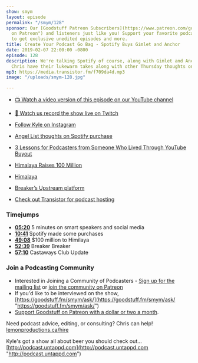 ```yaml
---
show: smym
layout: episode
permalink: "/smym/128"
sponsor: Our [Goodstuff Patreon Subscribers](https://www.patreon.com/goodstuff "Goodstuff
  on Patreon") and listeners just like you! Support your favorite podcasts directly
  to get exclusive unedited episodes and more.
title: Create Your Podcast Go Bag - Spotify Buys Gimlet and Anchor
date: 2019-02-07 22:00:00 -0800
episode: 128
description: We're talking Spotify of course, along with Gimlet and Anchor. Kyle and
  Chris have their lukewarm takes along with other Thursday thoughts on podcasting.
mp3: https://media.transistor.fm/f709da4d.mp3
image: "/uploads/smym-128.jpg"

---
```

* [📺 Watch a video version of this episode on our YouTube channel](https://www.youtube.com/watch?v=380EPnxMVKU)
* [👾 Watch us record the show live on Twitch](https://www.twitch.tv/gsfm)

* [Follow Kyle on Instagram](https://www.instagram.com/kyleroderick/)
* [Angel List thoughts on Spotify purchase](https://sg-mktg.com/MTU0OTU2NTk5MXxYbENBNmFuWHNRNWtHaUQ3cEc1clpzaTBVdkNRSXg0WWlXWmJDNDR4Rnp1dGJPTG4ybmphemZOVWs5dlhiUTlkQ0laQ24yNFg5Rlo3b1VXU2FDd3NuSno5VnJRcUtESG56dFpIblBuN21lWXlmMF9kMGhYRkUxYk5aaTM5VFhQSWlibndPYkJxWERFdkxLMnpHMmpzSXNlQnhIRlJlNnVEb0tobjE4aDBpbjgzM0pENldXcTF4SmpNX2tCNVJQaEpGMTZVaUhxMGNCVTc5cGJNSFNjOEZMTUNhNjhHaFktdjQwVkw5OW5wUzA5bEZ2NGt5TGtRSmozOFQ1Yjl1WHFpS09vU3zPFa83E-VJi75WWVOwxvSTC1V68301IIPjfK-73ud73Q==)
* [3 Lessons for Podcasters from Someone Who Lived Through YouTube Buyout](https://medium.com/@shessomickey/3-lessons-for-podcasters-from-someone-who-lived-through-youtubes-buyout-1beacbcfbcb)
* [Himalaya Raises 100 Million](https://ca.news.yahoo.com/podcast-platform-himalaya-raises-100-173314180.html)
* [Himalaya](https://www.himalaya.com)
* [Breaker’s Upstream platform](https://www.breaker.audio/i/upstream)

* [Check out Transistor for podcast hosting](https://transistor.fm/?via=chris)

### Timejumps

* **[05:20](#t=05:20)** 5 minutes on smart speakers and social media
* **[10:41](#t=10:41)** Spotify made some purchases
* **[49:08](#t=49:08)** $100 million to Himilaya
* **[52:39](#t=52:39)** Breaker Breaker
* **[57:10](#t=57:10)** Castaways Club Update

### Join a Podcasting Community

* Interested in Joining a Community of Podcasters - [Sign up for the mailing list](https://mailchi.mp/ad73a5bdfab5/podcasting) or [join the community on Patreon](https://www.patreon.com/castawaysclub)
* If you'd like to be interviewed on the show, [https://goodstuff.fm/smym/ask/](https://goodstuff.fm/smym/ask/ "https://goodstuff.fm/smym/ask/")
* [Support Goodstuff on Patreon with a dollar or two a month](https://www.patreon.com/goodstuff).

Need podcast advice, editing, or consulting? Chris can help! [lemonproductions.ca/hire](https://lemonproductions.ca/hire)

Kyle's got a show all about beer you should check out... [http://podcast.untappd.com](http://podcast.untappd.com "http://podcast.untappd.com")